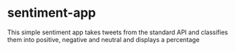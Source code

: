 # sentiment-app

This simple sentiment app takes tweets from the standard API and classifies them into positive, negative and neutral and displays a percentage
